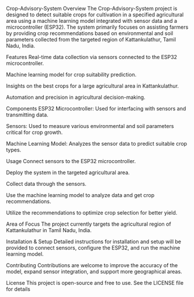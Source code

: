 Crop-Advisory-System
Overview
The Crop-Advisory-System project is designed to detect suitable crops for cultivation in a specified agricultural area using a machine learning model integrated with sensor data and a microcontroller (ESP32). The system primarily focuses on assisting farmers by providing crop recommendations based on environmental and soil parameters collected from the targeted region of Kattankulathur, Tamil Nadu, India.

Features
Real-time data collection via sensors connected to the ESP32 microcontroller.

Machine learning model for crop suitability prediction.

Insights on the best crops for a large agricultural area in Kattankulathur.

Automation and precision in agricultural decision-making.

Components
ESP32 Microcontroller: Used for interfacing with sensors and transmitting data.

Sensors: Used to measure various environmental and soil parameters critical for crop growth.

Machine Learning Model: Analyzes the sensor data to predict suitable crop types.

Usage
Connect sensors to the ESP32 microcontroller.

Deploy the system in the targeted agricultural area.

Collect data through the sensors.

Use the machine learning model to analyze data and get crop recommendations.

Utilize the recommendations to optimize crop selection for better yield.

Area of Focus
The project currently targets the agricultural region of Kattankulathur in Tamil Nadu, India.

Installation & Setup
Detailed instructions for installation and setup will be provided to connect sensors, configure the ESP32, and run the machine learning model.

Contributing
Contributions are welcome to improve the accuracy of the model, expand sensor integration, and support more geographical areas.

License
This project is open-source and free to use. See the LICENSE file for details
